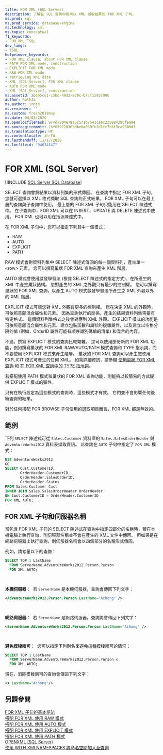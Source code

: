 ```yaml
---
title: FOR XML (SQL Server)
description: 了解在 SQL 查詢中用來以 XML 擷取結果的 FOR XML 子句。
ms.prod: sql
ms.prod_service: database-engine
ms.technology: xml
ms.topic: conceptual
f1_keywords:
- FOR_XML_TSQL
dev_langs:
- TSQL
helpviewer_keywords:
- FOR XML clause, about FOR XML clause
- PATH FOR XML mode, construction
- EXPLICIT FOR XML mode
- RAW FOR XML mode
- retrieving XML data
- XML [SQL Server], FOR XML clause
- AUTO FOR XML mode
- XML [SQL Server], construction
ms.assetid: 2b6b5c61-c5bd-49d2-8c0c-b7cf15857906
author: RothJa
ms.author: jroth
ms.reviewer: ''
ms.custom: fresh2019may
ms.date: 04/03/2020
ms.openlocfilehash: 974da804e79a6c571b7543caec230984296f6a8e
ms.sourcegitcommit: 2bf83972036bdbe6a039fb2d1fc7b5f9ca9589d3
ms.translationtype: HT
ms.contentlocale: zh-TW
ms.lasthandoff: 11/17/2020
ms.locfileid: "94674147"
---
```

# <a name="for-xml-sql-server"></a>FOR XML (SQL Server)

[!INCLUDE [SQL Server SQL Database](../../includes/applies-to-version/sql-asdb.md)]

SELECT 查詢會將結果以資料列集的形式傳回。 在查詢中指定 FOR XML 子句，您就可選擇以 XML 格式擷取 SQL 查詢的正式結果。 FOR XML 子句可以在最上層的查詢與子查詢中使用。 最上層的 FOR XML 子句只能用在 SELECT 陳述式中。 在子查詢中，FOR XML 可以在 INSERT、UPDATE 與 DELETE 陳述式中使用。 FOR XML 也可以用在指派陳述式中。

在 FOR XML 子句中，您可以指定下列其中一個模式：

- RAW
- AUTO
- EXPLICIT
- PATH

RAW 模式會對資料列集中 SELECT 陳述式傳回的每一個資料列，產生單一 \<row> 元素。 您可以撰寫巢狀 FOR XML 查詢來產生 XML 階層。

AUTO 模式會使用啟發學習法 (根據 SELECT 陳述式的指定方式)，在所產生的 XML 中產生巢狀結構。 您對產生的 XML 之外觀只有最少的控制權。 您可以撰寫巢狀的 FOR XML 查詢，以產生 AUTO 模式啟發學習法所產生之 XML 外觀以外的 XML 階層。

EXPLICIT 模式可讓您對 XML 外觀有更多的控制權。 您在決定 XML 的外觀時，可依照意願混合屬性和元素。 因為查詢執行的關係，產生的結果資料列集需要有特定格式。 這個資料列集格式之後會對應到 XML 外觀。 EXPLICIT 模式的功能是可依照意願混合屬性和元素、建立包裝函數和巢狀的複雜屬性，以及建立以空格分隔的值 (例如，OrderID 屬性可能有順序識別碼值的清單) 和混合的內容。

不過，撰寫 EXPLICIT 模式的查詢比較繁雜。 您可以使用部份新的 FOR XML 功能，例如撰寫巢狀的 FOR XML RAW/AUTO/PATH 模式查詢和 TYPE 指示詞，而不要使用 EXPLICIT 模式來產生階層。 巢狀的 FOR XML 查詢可以產生您使用 EXPLICIT 模式可產生的任何 XML。 如需詳細資訊，請參閱 [使用巢狀 FOR XML 查詢](../../relational-databases/xml/use-nested-for-xml-queries.md) 和 [在 FOR XML 查詢中的 TYPE 指示詞](../../relational-databases/xml/type-directive-in-for-xml-queries.md)。

若搭配使用 PATH 模式和巢狀的 FOR XML 查詢功能，則能夠以較簡易的方式提供 EXPLICIT 模式的彈性。

只有在執行設定為這些模式的查詢時，這些模式才有效。 它們並不會影響任何後續查詢的結果。

對於任何搭配 FOR BROWSE 子句使用的選取項目而言，FOR XML 都是無效的。

## <a name="example"></a>範例

下列 `SELECT` 陳述式可從 `Sales.Customer` 資料庫的 `Sales.SalesOrderHeader` 與 `AdventureWorks2012` 資料表擷取資訊。 此查詢在 `AUTO` 子句中指定了 `FOR XML` 模式：

```sql
USE AdventureWorks2012
GO
SELECT Cust.CustomerID,
       OrderHeader.CustomerID,
       OrderHeader.SalesOrderID,
       OrderHeader.Status
FROM Sales.Customer Cust 
INNER JOIN Sales.SalesOrderHeader OrderHeader
ON Cust.CustomerID = OrderHeader.CustomerID
FOR XML AUTO;
```

## <a name="the-for-xml-clause-and-server-names"></a>FOR XML 子句和伺服器名稱

當包含 FOR XML 子句的 SELECT 陳述式在查詢中指定四部分的名稱時，若在本機電腦上執行查詢，則伺服器名稱並不會在產生的 XML 文件中傳回。 但如果是在網路伺服器上執行查詢，則伺服器名稱會以四個部分的名稱形式傳回。

例如，請考量以下的查詢：

```sql
SELECT TOP 1 LastName
  FROM ServerName.AdventureWorks2012.Person.Person
  FOR XML AUTO;
```

&nbsp;

**本機伺服器**：&nbsp; 若 `ServerName` 是本機伺服器，查詢會傳回下列文字：

```xml
<AdventureWorks2012.Person.Person LastName="Achong" />  
```

&nbsp;

**網路伺服器**：&nbsp; 若 `ServerName` 是網路伺服器，查詢將會傳回下列文字：

```xml
<ServerName.AdventureWorks2012.Person.Person LastName="Achong" />
```

&nbsp;

**避免模稜兩可**：&nbsp; 您可以指定下列別名來避免這種模稜兩可的情況：

```sql
SELECT TOP 1 LastName
  FROM ServerName.AdventureWorks2012.Person.Person x
  FOR XML AUTO;
```

現在，消除模稜兩可的查詢會傳回下列文字：

```xml
<x LastName="Achong"/>
```

## <a name="see-also"></a>另請參閱

[FOR XML 子句的基本語法](../../relational-databases/xml/basic-syntax-of-the-for-xml-clause.md)  
[搭配 FOR XML 使用 RAW 模式](../../relational-databases/xml/use-raw-mode-with-for-xml.md)  
[搭配 FOR XML 使用 AUTO 模式](../../relational-databases/xml/use-auto-mode-with-for-xml.md)  
[搭配 FOR XML 使用 EXPLICIT 模式](../../relational-databases/xml/use-explicit-mode-with-for-xml.md)  
[搭配 FOR XML 使用 PATH 模式](../../relational-databases/xml/use-path-mode-with-for-xml.md)  
[OPENXML &#40;SQL Server&#41;](../../relational-databases/xml/openxml-sql-server.md)  
[使用 WITH XMLNAMESPACES 將命名空間加入至查詢](../../relational-databases/xml/add-namespaces-to-queries-with-with-xmlnamespaces.md)
